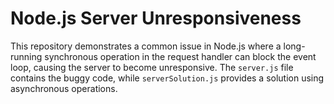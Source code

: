# Node.js Server Unresponsiveness

This repository demonstrates a common issue in Node.js where a long-running synchronous operation in the request handler can block the event loop, causing the server to become unresponsive.  The `server.js` file contains the buggy code, while `serverSolution.js` provides a solution using asynchronous operations.